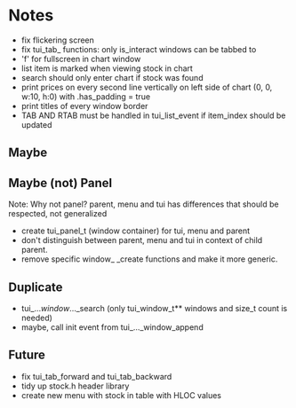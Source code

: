 # Notes
- fix flickering screen
- fix tui_tab_ functions: only is_interact windows can be tabbed to
- 'f' for fullscreen in chart window
- list item is marked when viewing stock in chart
- search should only enter chart if stock was found
- print prices on every second line vertically on left side of chart
  (0, 0, w:10, h:0) with .has_padding = true
- print titles of every window border
- TAB AND RTAB must be handled in tui_list_event if item_index should be updated

## Maybe

## Maybe (not) Panel
Note: Why not panel? parent, menu and tui has differences that should be respected, not generalized
- create tui_panel_t (window container) for tui, menu and parent
- don't distinguish between parent, menu and tui in context of child parent.
- remove specific window_ _create functions and make it more generic.

## Duplicate
- tui_..._window_..._search (only tui_window_t** windows and size_t count is needed)
- maybe, call init event from tui_..._window_append

## Future
- fix tui_tab_forward and tui_tab_backward
- tidy up stock.h header library
- create new menu with stock in table with HLOC values
